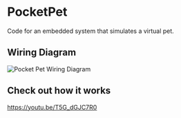 # PocketPet
Code for an embedded system that simulates a virtual pet.

## Wiring Diagram
![Pocket Pet Wiring Diagram](https://github.com/linaguz020/PocketPet/assets/59896479/4c39a781-dc6e-43e9-b819-cf130ba30f8f)

## Check out how it works
https://youtu.be/T5G_dGJC7R0
